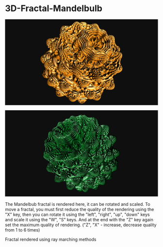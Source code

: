 # 3D-Fractal-Mandelbulb

![alt text](mandelbulb_0.png "Mandelbulb")

![alt text](mandelbulb_1.png "Mandelbulb")

The Mandelbub fractal is rendered here, it can be rotated and scaled. To move a fractal, you must first reduce the quality of the rendering using the "X" key, then you can rotate it using the "left", "right", "up", "down" keys and scale it using the "W", "S" keys. And at the end with the "Z" key again set the maximum quality of rendering. ("Z", "X" - increase, decrease quality from 1 to 6 times)

Fractal rendered using ray marching methods
